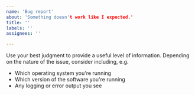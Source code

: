 ```yaml
---
name: 'Bug report'
about: 'Something doesn't work like I expected.'
title: ''
labels: ''
assignees: ''

---
```


Use your best judgment to provide a useful level of information. Depending on the nature of the issue, consider including, e.g.

- Which operating system you're running
- Which version of the software you're running
- Any logging or error output you see

